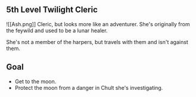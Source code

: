 ## 5th Level Twilight Cleric
![[Ash.png]]
Cleric, but looks more like an adventurer. She's originally from the feywild and used to be a lunar healer.

She's not a member of the harpers, but travels with them and isn't against them.

## Goal
- Get to the moon.
- Protect the moon from a danger in Chult she's investigating.
